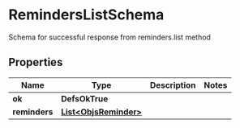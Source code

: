 

# RemindersListSchema

Schema for successful response from reminders.list method

## Properties

| Name | Type | Description | Notes |
|------------ | ------------- | ------------- | -------------|
|**ok** | **DefsOkTrue** |  |  |
|**reminders** | [**List&lt;ObjsReminder&gt;**](ObjsReminder.md) |  |  |



